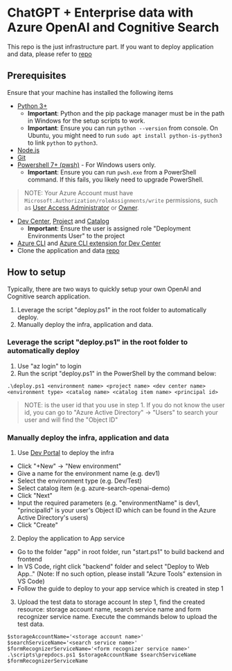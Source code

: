 # ChatGPT + Enterprise data with Azure OpenAI and Cognitive Search
This repo is the just infrastructure part. If you want to deploy application and data, please refer to [repo](https://github.com/luxu-ms/azure-search-openai-demo)

## Prerequisites
Ensure that your machine has installed the following items
- [Python 3+](https://www.python.org/downloads/)
   - **Important**: Python and the pip package manager must be in the path in Windows for the setup scripts to work.
   - **Important**: Ensure you can run `python --version` from console. On Ubuntu, you might need to run `sudo apt install python-is-python3` to link `python` to `python3`.    
- [Node.js](https://nodejs.org/en/download/)
- [Git](https://git-scm.com/downloads)
- [Powershell 7+ (pwsh)](https://github.com/powershell/powershell) - For Windows users only.
   - **Important**: Ensure you can run `pwsh.exe` from a PowerShell command. If this fails, you likely need to upgrade PowerShell.

>NOTE: Your Azure Account must have `Microsoft.Authorization/roleAssignments/write` permissions, such as [User Access Administrator](https://learn.microsoft.com/azure/role-based-access-control/built-in-roles#user-access-administrator) or [Owner](https://learn.microsoft.com/azure/role-based-access-control/built-in-roles#owner). 

- [Dev Center](https://learn.microsoft.com/en-us/azure/deployment-environments/quickstart-create-and-configure-devcenter), [Project](https://learn.microsoft.com/en-us/azure/deployment-environments/quickstart-create-and-configure-projects) and [Catalog](https://learn.microsoft.com/en-us/azure/deployment-environments/how-to-configure-catalog)
   - **Important**: Ensure the user is assigned role "Deployment Environments User" to the project
- [Azure CLI](https://learn.microsoft.com/en-us/cli/azure/install-azure-cli) and [Azure CLI extension for Dev Center](https://learn.microsoft.com/en-us/azure/deployment-environments/how-to-install-devcenter-cli-extension)
- Clone the application and data [repo](https://github.com/luxu-ms/azure-search-openai-demo)

## How to setup
Typically, there are two ways to quickly setup your own OpenAI and Cognitive search application.
1. Leverage the script "deploy.ps1" in the root folder to automatically deploy.
2. Manually deploy the infra, application and data.

### Leverage the script "deploy.ps1" in the root folder to automatically deploy
1. Use "az login" to login
2. Run the script "deploy.ps1" in the PowerShell by the command below:
```
.\deploy.ps1 <environment name> <project name> <dev center name> <environment type> <catalog name> <catalog item name> <principal id>
```
>NOTE: <principal id> is the user id that you use in step 1. If you do not know the user id, you can go to "Azure Active Directory" -> "Users" to search your user and will find the "Object ID"

### Manually deploy the infra, application and data
1. Use [Dev Portal](https://devportal.microsoft.com/) to deploy the infra 
* Click "+New" -> "New environment"
* Give a name for the environment name (e.g. dev1)
* Select the environment type (e.g. Dev/Test)
* Select catalog item (e.g. azure-search-openai-demo)
* Click "Next"
* Input the required parameters (e.g. "environmentName" is dev1, "principalId" is your user's Object ID which can be found in the Azure Active Directory's users)
* Click "Create"

2. Deploy the application to App service
* Go to the folder "app" in root folder, run "start.ps1" to build backend and frontend
* In VS Code, right click "backend" folder and select "Deploy to Web App.." (Note: If no such option, please install "Azure Tools" extension in VS Code)
* Follow the guide to deploy to your app service which is created in step 1

3. Upload the test data to storage account
In step 1, find the created resource: storage account name, search service name and form recognizer service name.
Execute the commands below to upload the test data.
```
$storageAccountName='<storage account name>'
$searchServiceName='<search service name>'
$formRecognizerServiceName='<form recognizer service name>'
.\scripts\prepdocs.ps1 $storageAccountName $searchServiceName $formRecognizerServiceName
```